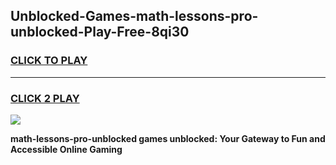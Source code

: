 
## Unblocked-Games-math-lessons-pro-unblocked-Play-Free-8qi30
<h3>
<a href="https://premium76.site?title=math-lessons-pro-unblocked&ref=23A">CLICK TO PLAY</a></h3>
<hr>

<h3>
<a href="https://premium76.site?title=math-lessons-pro-unblocked&ref=23A">CLICK 2 PLAY</a>
  
</h3>

<a href="https://premium76.site?title=math-lessons-pro-unblocked&ref=23A"><img src="https://clearcache.store/games.png"></a>


**math-lessons-pro-unblocked games unblocked: Your Gateway to Fun and Accessible Online Gaming**
